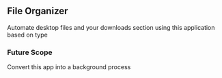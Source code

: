## File Organizer

Automate desktop files and your downloads section using this application based on type

### Future Scope

Convert this app into a background process
[^1]: Preferably by using a faster language
